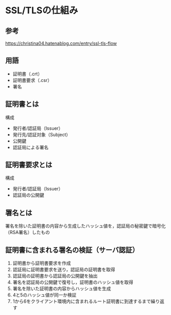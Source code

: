 # SSL/TLSの仕組み

## 参考
https://christina04.hatenablog.com/entry/ssl-tls-flow


## 用語
- 証明書（.crt）
- 証明書要求（.csr）
- 署名


## 証明書とは
構成
- 発行者/認証局（Issuer）
- 発行先/認証対象（Subject）
- 公開鍵
- 認証局による署名


## 証明書要求とは
構成
- 発行者/認証局（Issuer）
- 認証局の公開鍵


## 署名とは
署名を除いた証明書の内容から生成したハッシュ値を，認証局の秘密鍵で暗号化（RSA署名）したもの


## 証明書に含まれる署名の検証（サーバ認証）
1. 証明書から証明書要求を作成
2. 認証局に証明書要求を送り，認証局の証明書を取得
3. 認証局の証明書から認証局の公開鍵を抽出
4. 署名を認証局の公開鍵で復号し，証明書のハッシュ値を取得
5. 署名を除いた証明書の内容からハッシュ値を生成
6. 4と5のハッシュ値が同一か検証
7. 1から6をクライアント環境内に含まれるルート証明書に到達するまで繰り返す
